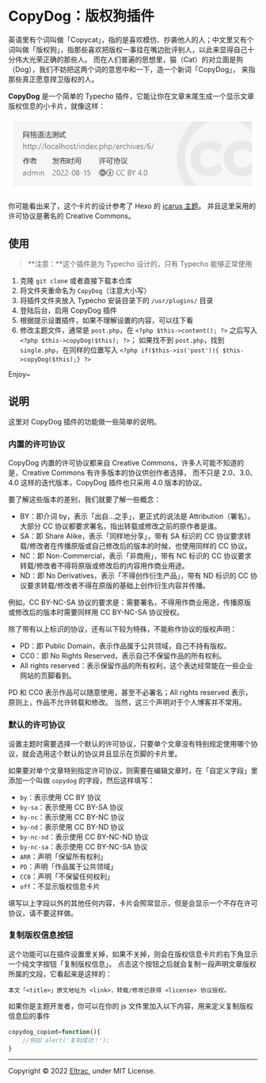 # CopyDog：版权狗插件

英语里有个词叫做「Copycat」，指的是喜欢模仿、抄袭他人的人；中文里又有个词叫做「版权狗」，指那些喜欢把版权一事挂在嘴边批评别人，以此来显得自己十分伟大光荣正确的那些人。
而在人们普遍的思想里，猫（Cat）的对立面是狗（Dog），我们不妨把这两个词的意思中和一下，造一个新词「CopyDog」，
来指那些真正愿意捍卫版权的人。

**CopyDog** 是一个简单的 Typecho 插件，它能让你在文章末尾生成一个显示文章版权信息的小卡片，就像这样：

![](screenshot.png)

你可能看出来了，这个卡片的设计参考了 Hexo 的 [icarus 主题](https://github.com/ppoffice/hexo-theme-icarus)。
并且这里采用的许可协议是著名的 Creative Commons。

## 使用

> **注意：**这个插件是为 Typecho 设计的，只有 Typecho 能够正常使用

1. 克隆 `git clone` 或者直接下载本仓库
2. 将文件夹重命名为 `CopyDog`（注意大小写）
3. 将插件文件夹放入 Typecho 安装目录下的 `/usr/plugins/` 目录
4. 登陆后台，启用 CopyDog 插件
5. 根据提示设置插件，如果不理解设置的内容，可以往下看
6. 修改主题文件，通常是 `post.php`，在 `<?php $this->content(); ?>` 之后写入 `<?php $this->copyDog($this); ?>`；
如果找不到 `post.php`，找到 `single.php`，在同样的位置写入 `<?php if($this->is('post')){ $this->copyDog($this);} ?>`

Enjoy~

## 说明

这里对 CopyDog 插件的功能做一些简单的说明。

### 内置的许可协议

CopyDog 内置的许可协议都来自 Creative Commons，许多人可能不知道的是，Creative Commons 有许多版本的协议供创作者选择，
而不只是 2.0、3.0、4.0 这样的迭代版本，CopyDog 插件也只采用 4.0 版本的协议。

要了解这些版本的差别，我们就要了解一些概念：

- BY：即介词 by，表示「出自...之手」，更正式的说法是 Attribution（署名）。大部分 CC 协议都要求署名，指出转载或修改之前的原作者是谁。
- SA：即 Share Alike，表示「同样地分享」，带有 SA 标识的 CC 协议要求转载/修改者在传播原版或自己修改后的版本的时候，也使用同样的 CC 协议。
- NC：即 Non-Commercial，表示「非商用」，带有 NC 标识的 CC 协议要求转载/修改者不得将原版或修改后的内容用作商业用途。
- ND：即 No Derivatives，表示「不得创作衍生产品」，带有 ND 标识的 CC 协议要求转载/修改者不得在原版的基础上创作衍生内容并传播。

例如，CC BY-NC-SA 协议的要求是：需要署名，不得用作商业用途，传播原版或修改后的版本时需要同样用 CC BY-NC-SA 协议授权。

除了带有以上标识的协议，还有以下较为特殊，不能称作协议的版权声明：

- PD：即 Public Domain，表示作品属于公共领域，自己不持有版权。
- CC0：即 No Rights Reserved，表示自己不保留作品的所有权利。
- All rights reserved：表示保留作品的所有权利，这个表达经常能在一些企业网站的页脚看到。

PD 和 CC0 表示作品可以随意使用，甚至不必署名；All rights reserved 表示，原则上，作品不允许转载和修改。
当然，这三个声明对于个人博客并不常用。

### 默认的许可协议

设置主题时需要选择一个默认的许可协议，只要单个文章没有特别规定使用哪个协议，就会选用这个默认的协议并且显示在页脚的卡片里。

如果要对单个文章特别指定许可协议，则需要在编辑文章时，在「自定义字段」里添加一个叫做 `copydog` 的字段，然后这样填写：

- `by`：表示使用 CC BY 协议
- `by-sa`：表示使用 CC BY-SA 协议
- `by-nc`：表示使用 CC BY-NC 协议
- `by-nd`：表示使用 CC BY-ND 协议
- `by-nc-nd`：表示使用 CC BY-NC-ND 协议
- `by-nc-sa`：表示使用 CC BY-NC-SA 协议
- `ARR`：声明「保留所有权利」
- `PD`：声明「作品属于公共领域」
- `CC0`：声明「不保留任何权利」
- `off`：不显示版权信息卡片

填写以上字段以外的其他任何内容，卡片会照常显示，但是会显示一个不存在许可协议，请不要这样做。

### 复制版权信息按钮

这个功能可以在插件设置里关掉，如果不关掉，则会在版权信息卡片的右下角显示一个纯文字按钮「复制版权信息」。
点击这个按钮之后就会复制一段声明文章版权所属的文段，它看起来是这样的：

```
本文「<title>」原文地址为 <link>，转载/修改已获得 <license> 协议授权。
```

如果你是主题开发者，你可以在你的 js 文件里加入以下内容，用来定义复制版权信息后的事件

```javascript
copydog_copied=function(){
    //例如 alert('复制成功！');
}
```

---

Copyright &copy; 2022 [Eltrac](https://github.com/BigCoke233), under MIT License.
